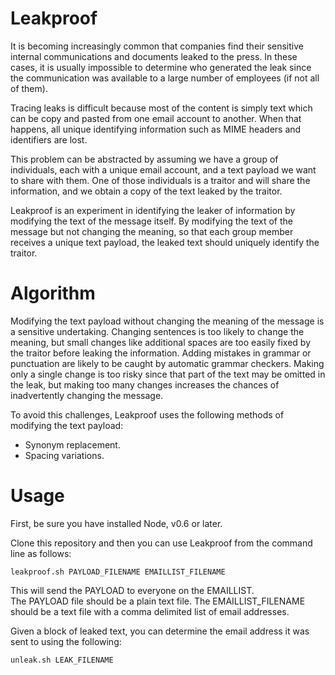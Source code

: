 Leakproof
=========

It is becoming increasingly common that companies find their sensitive internal communications and documents leaked to the press.
In these cases, it is usually impossible to determine who generated the leak since the communication was available to a large number of employees (if not all of them).

Tracing leaks is difficult because most of the content is simply text which can be copy and pasted from one email account to another.
When that happens, all unique identifying information such as MIME headers and identifiers are lost.

This problem can be abstracted by assuming we have a group of individuals, each with a unique email account, and a text payload we want to share with them.
One of those individuals is a traitor and will share the information, and we obtain a copy of the text leaked by the traitor.

Leakproof is an experiment in identifying the leaker of information by modifying the text of the message itself.
By modifying the text of the message but not changing the meaning, so that each group member receives a unique text payload, the leaked text should uniquely identify the traitor.

Algorithm
=========
Modifying the text payload without changing the meaning of the message is a sensitive undertaking.
Changing sentences is too likely to change the meaning, but small changes like additional spaces
are too easily fixed by the traitor before leaking the information.
Adding mistakes in grammar or punctuation are likely to be caught by automatic grammar checkers.
Making only a single change is too risky since that part of the text may be omitted in the leak, but
making too many changes increases the chances of inadvertently changing the message.

To avoid this challenges, Leakproof uses the following methods of modifying the text payload:
* Synonym replacement.
* Spacing variations.

Usage
=========
First, be sure you have installed Node, v0.6 or later.

Clone this repository and then you can use Leakproof from the command line as follows:

    leakproof.sh PAYLOAD_FILENAME EMAILLIST_FILENAME

This will send the PAYLOAD to everyone on the EMAILLIST.  
The PAYLOAD file should be a plain text file.
The EMAILLIST_FILENAME should be a text file with a comma delimited list of email addresses.

Given a block of leaked text, you can determine the email address it was sent to using the following:

    unleak.sh LEAK_FILENAME
